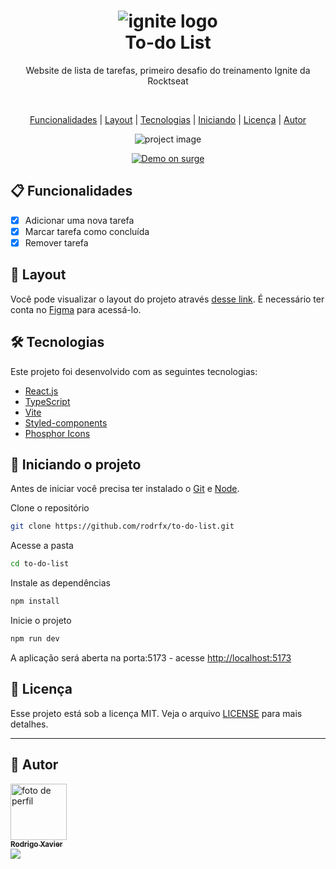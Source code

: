 <h1 align="center">
    <img alt="ignite logo" src="https://user-images.githubusercontent.com/68661446/186681990-173c74f2-dea6-4b38-97fc-dad08eb07f2d.png" />
    <br>
    To-do List
</h1>

<p align="center">
    Website de lista de tarefas, primeiro desafio do treinamento Ignite da Rocktseat
</p>

<br>

<p align="center"> 
  <a href="#clipboard-funcionalidades">Funcionalidades</a> |
  <a href="#-layout">Layout</a> |
  <a href="#-tecnologias">Tecnologias</a> |
  <a href="#checkered_flag-iniciando-o-projeto"">Iniciando</a> |
  <a href="#-licença">Licença</a> |
  <a href="#man-autor">Autor</a>
</p>

<div align="center">
  <img alt="project image" src="https://user-images.githubusercontent.com/68661446/186701210-955a529e-606b-4514-aaf9-16585a3e2341.png" />
</div>

<p align="center">
  <a href="https://glorious-expert.surge.sh/" target="_blank">
    <img alt="Demo on surge" src="https://user-images.githubusercontent.com/68661446/186698510-07dcd65e-5071-4189-8f5c-d1d4f858fba9.jpg">
  </a>
</p>

## :clipboard: Funcionalidades
- [x] Adicionar uma nova tarefa
- [x] Marcar tarefa como concluída
- [x] Remover tarefa

## 🔖 Layout
Você pode visualizar o layout do projeto através [desse link](https://www.figma.com/file/kPQ17G076EZvCAo8758tSJ/ToDo-List-(Copy)?node-id=0%3A1). É necessário ter conta no [Figma](https://figma.com) para acessá-lo.
                                                                                                                           
## 🛠 Tecnologias

Este projeto foi desenvolvido com as seguintes tecnologias:
- [React.js](https://pt-br.reactjs.org/)
- [TypeScript](https://www.typescriptlang.org/)
- [Vite](https://vitejs.dev/)
- [Styled-components](https://styled-components.com/)
- [Phosphor Icons](https://phosphoricons.com/)


## :checkered_flag: Iniciando o projeto
Antes de iniciar você precisa ter instalado o [Git](https://git-scm.com) e [Node](https://nodejs.org/en/).


Clone o repositório
```bash
git clone https://github.com/rodrfx/to-do-list.git
```
Acesse a pasta
```bash
cd to-do-list
```

Instale as dependências
```bash
npm install
```

Inicie o projeto
```bash
npm run dev
```

A aplicação será aberta na porta:5173 - acesse <http://localhost:5173>


## 📝 Licença

Esse projeto está sob a licença MIT. Veja o arquivo [LICENSE](https://opensource.org/licenses/MIT) para mais detalhes.

---

## :man: Autor

<a href="https://github.com/rodrfx">
 <img src="https://avatars.githubusercontent.com/u/68661446?v=4" width="90px;" alt="foto de perfil"/>
 <br />
 <sub><b>Rodrigo Xavier</b></sub>
</a>
                                                                                                   
<div> 
  <a href="https://www.linkedin.com/in/rodrfx" target="_blank"><img src="https://img.shields.io/badge/-LinkedIn-%230077B5?style=for-the-badge&logo=linkedin&logoColor=white" target="_blank"></a> 
</div>
